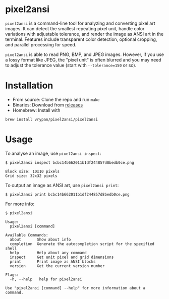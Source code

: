 # pixel2ansi

`pixel2ansi` is a command-line tool for analyzing and converting pixel art
images. It can detect the smallest repeating pixel unit, handle color
variations with adjustable tolerance, and render the image as ANSI art in
the terminal. Features include transparent color detection, optional
cropping, and parallel processing for speed.

`pixel2ansi` is able to read PNG, BMP, and JPEG images. However, if you use
a lossy format like JPEG, the "pixel unit" is often blurred and you may
need to adjust the tolerance value (start with `--tolerance=150` or so).

# Installation

- From source: Clone the repo and run `make`
- Binaries: Download from [releases](https://github.com/vrypan/pixel2ansi/releases)
- Homebrew: Install with
```
brew install vrypan/pixel2ansi/pixel2ansi
```

# Usage
To analyse an image, use `pixel2ansi inspect`:

```
$ pixel2ansi inspect bcbc14b662011b1df244857d8bedb0ce.png

Block size: 10x10 pixels
Grid size: 32x32 pixels
```

To output an image as ANSI art, use `pixel2ansi print`:

```
$ pixel2ansi print bcbc14b662011b1df244857d8bedb0ce.png
```

For more info:

```
$ pixel2ansi

Usage:
  pixel2ansi [command]

Available Commands:
  about       Show about info
  completion  Generate the autocompletion script for the specified shell
  help        Help about any command
  inspect     Get unit pixel and grid dimensions
  print       Print image as ANSI blocks
  version     Get the current version number

Flags:
  -h, --help   help for pixel2ansi

Use "pixel2ansi [command] --help" for more information about a command.
```
